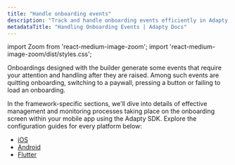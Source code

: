 ```yaml
---
title: "Handle onboarding events"
description: "Track and handle onboarding events efficiently in Adapty."
metadataTitle: "Handling Onboarding Events | Adapty Docs"
---
```


import Zoom from 'react-medium-image-zoom';
import 'react-medium-image-zoom/dist/styles.css';

Onboardings designed with the builder generate some events that require your attention and handling after they are raised. Among such events are quitting onboarding, switching to a paywall, pressing a button or failing to load an onboarding.

In the framework-specific sections, we'll dive into details of effective management and monitoring processes taking place on the onboarding screen within your mobile app using the Adapty SDK. Explore the configuration guides for every platform below:

- [iOS](ios-handling-onboarding-events.md)
- [Android](android-handle-onboarding-events.md)
- [Flutter](flutter-handling-onboarding-events.md)

